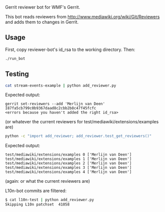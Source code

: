 Gerrit reviewer bot for WMF's Gerrit.

This bot reads reviewers from http://www.mediawiki.org/wiki/Git/Reviewers and adds them to changes in Gerrit.


Usage
-----
First, copy reviewer-bot's id_rsa to the working directory. Then:
``` bash
./run_bot
```

Testing
-------
``` bash
cat stream-events-example | python add_reviewer.py
```

Expected output:
```
gerrit set-reviewers --add 'Merlijn van Deen' I87fa5cb799c0b9367daad8c2cbb2b8c47f45fcfc
<errors because you haven't added the right id_rsa>
```
(or whatever the current reviewers for test/mediawiki/extensions/examples are)


``` bash
python -c "import add_reviewer; add_reviewer.test_get_reviewers()"
```

Expected output:
```
test/mediawiki/extensions/examples 0 ['Merlijn van Deen']
test/mediawiki/extensions/examples 1 ['Merlijn van Deen']
test/mediawiki/extensions/examples 2 ['Merlijn van Deen']
test/mediawiki/extensions/examples 3 ['Merlijn van Deen']
test/mediawiki/extensions/examples 4 ['Merlijn van Deen']
```
(again: or what the current reviewers are)

L10n-bot commits are filtered:
``` bash
$ cat l10n-test | python add_reviewer.py
Skipping L10n patchset  41058
```
